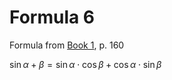 # Formula 6

Formula from [Book 1](../Buch1.md), p. 160

$\sin{\alpha + \beta} = \sin{\alpha}\cdot\cos{\beta} + \cos{\alpha}\cdot\sin{\beta}$
